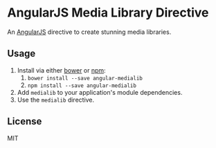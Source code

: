 # AngularJS Media Library Directive

An [AngularJS](https://angularjs.org/) directive to create stunning media libraries.

## Usage

1. Install via either [bower](http://bower.io/) or [npm](https://www.npmjs.com/):
    1. `bower install --save angular-medialib`
    2. `npm install --save angular-medialib`
2. Add `medialib` to your application's module dependencies.
4. Use the `medialib` directive.

## License

MIT
